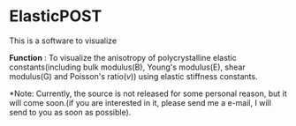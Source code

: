# ElasticPOST

This is a software to visualize 

**Function** : To visualize the anisotropy of polycrystalline elastic constants(including bulk modulus(B), Young's modulus(E), shear modulus(G) and Poisson's ratio(*v*)) using elastic stiffness constants.



*Note: Currently, the source is not released for some personal reason, but it will come soon.(if you are interested in it, please send me a e-mail, I will send to you as soon as possible). 

